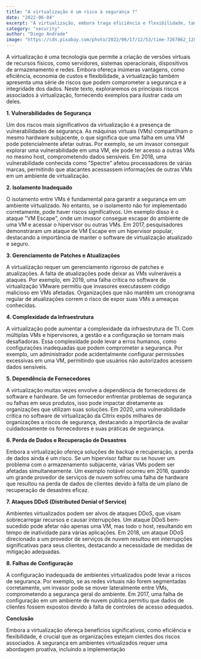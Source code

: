 ```yaml
---
title: "A virtualização é um risco à segurança ?"
date: "2022-06-04"
excerpt: "A virtualização, embora traga eficiência e flexibilidade, também apresenta riscos significativos, como vulnerabilidades de segurança, isolamento inadequado e complexidade da infraestrutura, que podem comprometer a integridade dos dados e a segurança das organizações."
category: "security"
author: "Diego Andrade"
image: "https://cdn.pixabay.com/photo/2022/06/17/12/53/time-7267862_1280.jpg"
---
```


A virtualização é uma tecnologia que permite a criação de versões virtuais de recursos físicos, como servidores, sistemas operacionais, dispositivos de armazenamento e redes. Embora ofereça inúmeras vantagens, como eficiência, economia de custos e flexibilidade, a virtualização também apresenta uma série de riscos que podem comprometer a segurança e a integridade dos dados. Neste texto, exploraremos os principais riscos associados à virtualização, fornecendo exemplos para ilustrar cada um deles.

**1. Vulnerabilidades de Segurança**

Um dos riscos mais significativos da virtualização é a presença de vulnerabilidades de segurança. As máquinas virtuais (VMs) compartilham o mesmo hardware subjacente, o que significa que uma falha em uma VM pode potencialmente afetar outras. Por exemplo, se um invasor conseguir explorar uma vulnerabilidade em uma VM, ele pode ter acesso a outras VMs no mesmo host, comprometendo dados sensíveis. Em 2018, uma vulnerabilidade conhecida como "Spectre" afetou processadores de várias marcas, permitindo que atacantes acessassem informações de outras VMs em um ambiente de virtualização.

**2. Isolamento Inadequado**

O isolamento entre VMs é fundamental para garantir a segurança em um ambiente virtualizado. No entanto, se o isolamento não for implementado corretamente, pode haver riscos significativos. Um exemplo disso é o ataque "VM Escape", onde um invasor consegue escapar do ambiente de uma VM e acessar o hipervisor ou outras VMs. Em 2017, pesquisadores demonstraram um ataque de VM Escape em um hipervisor popular, destacando a importância de manter o software de virtualização atualizado e seguro.

**3. Gerenciamento de Patches e Atualizações**

A virtualização requer um gerenciamento rigoroso de patches e atualizações. A falta de atualizações pode deixar as VMs vulneráveis a ataques. Por exemplo, em 2019, uma falha crítica no software de virtualização VMware permitiu que invasores executassem código malicioso em VMs afetadas. Organizações que não mantêm um cronograma regular de atualizações correm o risco de expor suas VMs a ameaças conhecidas.

**4. Complexidade da Infraestrutura**

A virtualização pode aumentar a complexidade da infraestrutura de TI. Com múltiplas VMs e hipervisores, a gestão e a configuração se tornam mais desafiadoras. Essa complexidade pode levar a erros humanos, como configurações inadequadas que podem comprometer a segurança. Por exemplo, um administrador pode acidentalmente configurar permissões excessivas em uma VM, permitindo que usuários não autorizados acessem dados sensíveis.

**5. Dependência de Fornecedores**

A virtualização muitas vezes envolve a dependência de fornecedores de software e hardware. Se um fornecedor enfrentar problemas de segurança ou falhas em seus produtos, isso pode impactar diretamente as organizações que utilizam suas soluções. Em 2020, uma vulnerabilidade crítica no software de virtualização da Citrix expôs milhares de organizações a riscos de segurança, destacando a importância de avaliar cuidadosamente os fornecedores e suas práticas de segurança.

**6. Perda de Dados e Recuperação de Desastres**

Embora a virtualização ofereça soluções de backup e recuperação, a perda de dados ainda é um risco. Se um hipervisor falhar ou se houver um problema com o armazenamento subjacente, várias VMs podem ser afetadas simultaneamente. Um exemplo notável ocorreu em 2016, quando um grande provedor de serviços de nuvem sofreu uma falha de hardware que resultou na perda de dados de clientes devido à falta de um plano de recuperação de desastres eficaz.

**7. Ataques DDoS (Distributed Denial of Service)**

Ambientes virtualizados podem ser alvos de ataques DDoS, que visam sobrecarregar recursos e causar interrupções. Um ataque DDoS bem-sucedido pode afetar não apenas uma VM, mas todo o host, resultando em tempo de inatividade para várias aplicações. Em 2018, um ataque DDoS direcionado a um provedor de serviços de nuvem resultou em interrupções significativas para seus clientes, destacando a necessidade de medidas de mitigação adequadas.

**8. Falhas de Configuração**

A configuração inadequada de ambientes virtualizados pode levar a riscos de segurança. Por exemplo, se as redes virtuais não forem segmentadas corretamente, um invasor pode se mover lateralmente entre VMs, comprometendo a segurança geral do ambiente. Em 2017, uma falha de configuração em um ambiente de nuvem pública permitiu que dados de clientes fossem expostos devido à falta de controles de acesso adequados.

**Conclusão**

Embora a virtualização ofereça benefícios significativos, como eficiência e flexibilidade, é crucial que as organizações estejam cientes dos riscos associados. A segurança em ambientes virtualizados requer uma abordagem proativa, incluindo a implementação
